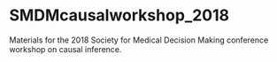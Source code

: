 # SMDMcausalworkshop_2018

Materials for the 2018 Society for Medical Decision Making conference workshop on causal inference.
